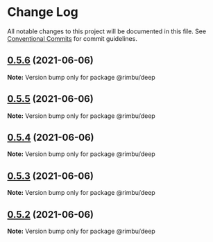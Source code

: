 # Change Log

All notable changes to this project will be documented in this file.
See [Conventional Commits](https://conventionalcommits.org) for commit guidelines.

## [0.5.6](https://github.com/rimbu-org/rimbu/compare/@rimbu/deep@0.5.5...@rimbu/deep@0.5.6) (2021-06-06)

**Note:** Version bump only for package @rimbu/deep





## [0.5.5](https://github.com/rimbu-org/rimbu/compare/@rimbu/deep@0.5.4...@rimbu/deep@0.5.5) (2021-06-06)

**Note:** Version bump only for package @rimbu/deep





## [0.5.4](https://github.com/rimbu-org/rimbu/compare/@rimbu/deep@0.5.3...@rimbu/deep@0.5.4) (2021-06-06)

**Note:** Version bump only for package @rimbu/deep





## [0.5.3](https://github.com/rimbu-org/rimbu/compare/@rimbu/deep@0.5.2...@rimbu/deep@0.5.3) (2021-06-06)

**Note:** Version bump only for package @rimbu/deep





## [0.5.2](https://github.com/rimbu-org/rimbu/compare/@rimbu/deep@0.5.1...@rimbu/deep@0.5.2) (2021-06-06)

**Note:** Version bump only for package @rimbu/deep
